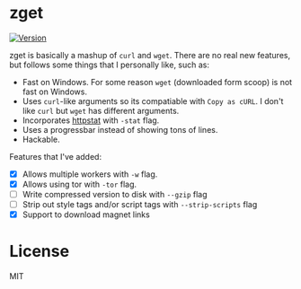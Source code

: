 # zget

<a href="https://github.com/schollz/zget/releases/latest"><img src="https://img.shields.io/badge/version-v1.0.0-brightgreen.svg?style=flat-square" alt="Version"></a>

zget is basically a mashup of `curl` and `wget`. There are no real new features, but follows some things that I personally like, such as:

- Fast on Windows. For some reason `wget` (downloaded form scoop) is not fast on Windows.
- Uses `curl`-like arguments so its compatiable  with `Copy as cURL`. I don't like `curl` but `wget` has different arguments.
- Incorporates [httpstat](https://github.com/davecheney/httpstat) with `-stat` flag.
- Uses a progressbar instead of showing tons of lines.
- Hackable.

Features that I've added:

- [x] Allows multiple workers with `-w` flag.
- [x] Allows using tor with `-tor` flag.
- [ ] Write compressed version to disk with `--gzip` flag
- [ ] Strip out style tags and/or script tags with `--strip-scripts` flag
- [x] Support to download magnet links 

# License 

MIT